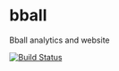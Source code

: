 bball
=====

Bball analytics and website

[![Build Status](https://travis-ci.org/serra/bball.svg?branch=master)](https://travis-ci.org/serra/bball)
